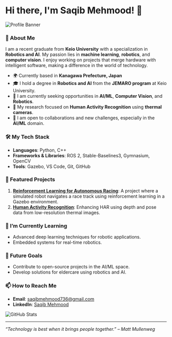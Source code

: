 # Hi there, I'm Saqib Mehmood! 👋

![Profile Banner](https://user-images.githubusercontent.com/your-banner-image-link-here)

### 🚀 About Me
I am a recent graduate from **Keio University** with a specialization in **Robotics and AI**. My passion lies in **machine learning**, **robotics**, and **computer vision**. I enjoy working on projects that merge hardware with intelligent software, making a difference in the world of technology.

- 🌍 Currently based in **Kanagawa Prefecture, Japan**
- 🎓 I hold a degree in **Robotics and AI** from the **JEMARO program** at Keio University.
- 💼 I am currently seeking opportunities in **AI/ML**, **Computer Vision**, and **Robotics**.
- 🧠 My research focused on **Human Activity Recognition** using **thermal cameras**.
- 🔭 I am open to collaborations and new challenges, especially in the **AI/ML** domain.

### 🛠️ My Tech Stack
- **Languages**: Python, C++
- **Frameworks & Libraries**: ROS 2, Stable-Baselines3, Gymnasium, OpenCV
- **Tools**: Gazebo, VS Code, Git, GitHub

### 📝 Featured Projects
1. **[Reinforcement Learning for Autonomous Racing](https://github.com/YourRepoLinkHere)**: A project where a simulated robot navigates a race track using reinforcement learning in a Gazebo environment.
2. **[Human Activity Recognition](https://github.com/YourRepoLinkHere)**: Enhancing HAR using depth and pose data from low-resolution thermal images.

### 🌱 I’m Currently Learning
- Advanced deep learning techniques for robotic applications.
- Embedded systems for real-time robotics.

### 🎯 Future Goals
- Contribute to open-source projects in the AI/ML space.
- Develop solutions for eldercare using robotics and AI.

### 📫 How to Reach Me
- **Email**: [saqibmehmood736@gmail.com](saqibmehmood736@gmail.com)
- **LinkedIn**: [Saqib Mehmood]([https://www.linkedin.com/in/yourprofile](https://www.linkedin.com/in/saqib-mehmood-7a8681181/))

![GitHub Stats](https://github-readme-stats.vercel.app/api?username=YourGitHubUsername&show_icons=true&theme=radical)

---

*“Technology is best when it brings people together.” – Matt Mullenweg*
